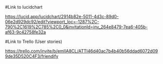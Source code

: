 #Link to lucidchart

https://lucid.app/lucidchart/2914b82e-5011-4d3c-89d0-06e2d929dc92/edit?viewport_loc=-1287%2C-790%2C1619%2C785%2C0_0&invitationId=inv_264e8479-7ea6-405b-af63-9c42758fe32a

#Link to Trello (User stories)

https://trello.com/invite/b/emIlA8CL/ATTI46d40ac7b4b40b56ddad6072d099de35D520C4F3/friendify

